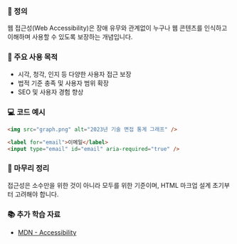 ### 📘 정의

웹 접근성(Web Accessibility)은 장애 유무와 관계없이 누구나 웹 콘텐츠를 인식하고 이해하며 사용할 수 있도록 보장하는 개념입니다.

### 🎯 주요 사용 목적

- 시각, 청각, 인지 등 다양한 사용자 접근 보장
- 법적 기준 충족 및 사용자 범위 확장
- SEO 및 사용자 경험 향상

### 💻 코드 예시

```html
<img src="graph.png" alt="2023년 기술 면접 통계 그래프" />

<label for="email">이메일</label>
<input type="email" id="email" aria-required="true" />
```

### 🧩 마무리 정리

접근성은 소수만을 위한 것이 아니라 모두를 위한 기준이며, HTML 마크업 설계 초기부터 고려해야 합니다.

### 📚 추가 학습 자료

- [MDN - Accessibility](https://developer.mozilla.org/ko/docs/Learn/Accessibility)
